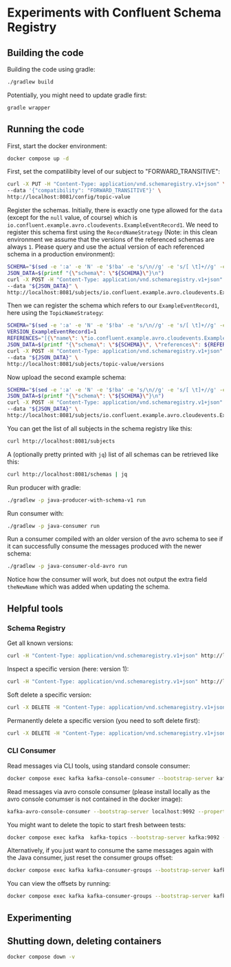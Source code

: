 # Experiments with Confluent Schema Registry

## Building the code

Building the code using gradle:

```bash
./gradlew build
```

Potentially, you might need to update gradle first:

```bash
gradle wrapper
```

## Running the code

First, start the docker environment:

```bash
docker compose up -d
```

First, set the compatilibity level of our subject to "FORWARD_TRANSITIVE":

```bash
curl -X PUT -H "Content-Type: application/vnd.schemaregistry.v1+json" \
--data '{"compatibility": "FORWARD_TRANSITIVE"}' \
http://localhost:8081/config/topic-value
```

Register the schemas. Initially, there is exactly one type allowed for the `data` (except for the `null` value, of course) which is `io.confluent.example.avro.cloudevents.ExampleEventRecord1`.
We need to register this schema first using the `RecordNameStrategy` (Note: in this clean environment we assume that the versions of the referenced schemas are always `1`.
Please query and use the actual version of each referenced schema in a production environment):

```bash
SCHEMA="$(sed -e ':a' -e 'N' -e '$!ba' -e 's/\n//g' -e 's/[ \t]+//g' -e 's/\([\"]\)/\\\1/g' avro/example-event-record1.avsc)"
JSON_DATA=$(printf "{\"schema\": \"${SCHEMA}\"}\n")
curl -X POST -H "Content-Type: application/vnd.schemaregistry.v1+json" \
--data "${JSON_DATA}" \
http://localhost:8081/subjects/io.confluent.example.avro.cloudevents.ExampleEventRecord1/versions
```

Then we can register the schema which refers to our `ExampleEventRecord1`, here using the `TopicNameStrategy`:

```bash
SCHEMA="$(sed -e ':a' -e 'N' -e '$!ba' -e 's/\n//g' -e 's/[ \t]+//g' -e 's/\([\"]\)/\\\1/g' avro/cloud-event-base-v1.avsc)"
VERSION_ExampleEventRecord1=1
REFERENCES="[{\"name\": \"io.confluent.example.avro.cloudevents.ExampleEventRecord1\", \"subject\": \"io.confluent.example.avro.cloudevents.ExampleEventRecord1\", \"version\": ${VERSION_ExampleEventRecord1}}]"
JSON_DATA=$(printf "{\"schema\": \"${SCHEMA}\", \"references\": ${REFERENCES}}\n")
curl -X POST -H "Content-Type: application/vnd.schemaregistry.v1+json" \
--data "${JSON_DATA}" \
http://localhost:8081/subjects/topic-value/versions
```

Now upload the second example schema:

```bash
SCHEMA="$(sed -e ':a' -e 'N' -e '$!ba' -e 's/\n//g' -e 's/[ \t]+//g' -e 's/\([\"]\)/\\\1/g' avro/example-event-record2.avsc)"
JSON_DATA=$(printf "{\"schema\": \"${SCHEMA}\"}\n")
curl -X POST -H "Content-Type: application/vnd.schemaregistry.v1+json" \
--data "${JSON_DATA}" \
http://localhost:8081/subjects/io.confluent.example.avro.cloudevents.ExampleEventRecord2/versions
```

You can get the list of all subjects in the schema registry like this:

```bash
curl http://localhost:8081/subjects
```

A (optionally pretty printed with `jq`) list of all schemas can be retrieved like this:

```bash
curl http://localhost:8081/schemas | jq
```


Run producer with gradle:

```bash
./gradlew -p java-producer-with-schema-v1 run
```

Run consumer with:

```bash
./gradlew -p java-consumer run
```

Run a consumer compiled with an older version of the avro schema to see if it can successfully consume the messages produced with the newer schema:

```bash
./gradlew -p java-consumer-old-avro run
```

Notice how the consumer will work, but does not output the extra field `theNewName` which was added when updating the schema.


## Helpful tools

### Schema Registry


Get all known versions:

```bash
curl -H "Content-Type: application/vnd.schemaregistry.v1+json" http://localhost:8081/subjects/topic-value/versions
```

Inspect a specific version (here: version 1):

```bash
curl -H "Content-Type: application/vnd.schemaregistry.v1+json" http://localhost:8081/subjects/topic-value/versions/1
```

Soft delete a specific version:

```bash
curl -X DELETE -H "Content-Type: application/vnd.schemaregistry.v1+json" http://localhost:8081/subjects/topic-value/versions/1
```

Permanently delete a specific version (you need to soft delete first):

```bash
curl -X DELETE -H "Content-Type: application/vnd.schemaregistry.v1+json" http://localhost:8081/subjects/topic-value/versions/1?permanent=true
```


### CLI Consumer

Read messages via CLI tools, using standard console consumer:

```bash
docker compose exec kafka kafka-console-consumer --bootstrap-server kafka:9092 --topic topic --from-beginning
```

Read messages via avro console consumer (please install locally as the avro console conumser is not contained in the docker image):

```bash
kafka-avro-console-consumer --bootstrap-server localhost:9092 --property schema.registry.url=http://localhost:8081 --topic topic --from-beginning
```

You might want to delete the topic to start fresh between tests:

```bash
docker compose exec kafka  kafka-topics --bootstrap-server kafka:9092 --delete --topic topic
```

Alternatively, if you just want to consume the same messages again with the Java consumer, just reset the consumer groups offset:

```bash
docker compose exec kafka kafka-consumer-groups --bootstrap-server kafka:9092 --group Consumer --reset-offsets --to-earliest --topic topic --execute
```

You can view the offsets by running:

```bash
docker compose exec kafka kafka-consumer-groups --bootstrap-server kafk:9092 --group Consumer --describe
```

## Experimenting

## Shutting down, deleting containers

```bash
docker compose down -v
```

